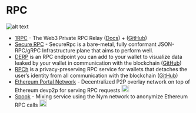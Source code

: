 # RPC

![alt text](https://github.com/Msiusko/web3privacy/blob/main/static-assets/RPC.png?raw=true)

- [1RPC](https://www.1rpc.io) - The Web3 Private RPC
  Relay ([Docs](https://docs.ata.network/1rpc/introduction/)) + ([GitHub](https://github.com/orgs/automata-network/repositories))
- [Secure RPC](https://securerpc.com) - SecureRpc is a bare-metal, fully conformant JSON-RPC/gRPC Infrastructure plane
  that aims to perform well.
- [DERP](https://derp.hoprnet.org/) is an RPC endpoint you can add to your wallet to visualize data leaked by your
  wallet in communication with the blockchain ([GitHub](https://github.com/hoprnet/derp))
- [RPCh](https://rpch.net/) is a privacy-preserving RPC service for wallets that detaches the user’s identity from all
  communication with the blockchain ([GitHub](https://github.com/Rpc-h/RPCh))
- [Ethereum Portal Network](https://www.ethportal.net/) - Decentralized P2P overlay network on top of Ethereum devp2p
  for serving RPC requests <img src="https://s2.coinmarketcap.com/static/img/coins/64x64/1027.png" width="20" />
- [Spook](https://github.com/EdenBlockVC/spook) - Mixing service using the Nym network to anonymize Ethereum RPC
  calls <img src="https://s2.coinmarketcap.com/static/img/coins/64x64/1027.png" width="20" />